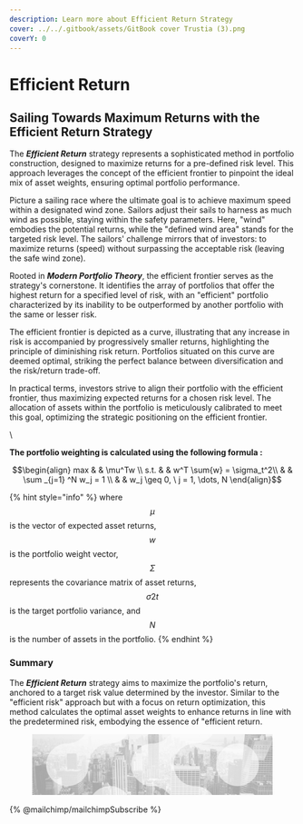 ```yaml
---
description: Learn more about Efficient Return Strategy
cover: ../../.gitbook/assets/GitBook cover Trustia (3).png
coverY: 0
---
```


# Efficient Return

## **Sailing Towards Maximum Returns with the Efficient Return Strategy**

The _**Efficient Return**_ strategy represents a sophisticated method in portfolio construction, designed to maximize returns for a pre-defined risk level. This approach leverages the concept of the efficient frontier to pinpoint the ideal mix of asset weights, ensuring optimal portfolio performance.

Picture a sailing race where the ultimate goal is to achieve maximum speed within a designated wind zone. Sailors adjust their sails to harness as much wind as possible, staying within the safety parameters. Here, "wind" embodies the potential returns, while the "defined wind area" stands for the targeted risk level. The sailors' challenge mirrors that of investors: to maximize returns (speed) without surpassing the acceptable risk (leaving the safe wind zone).

Rooted in _**Modern Portfolio Theory**_, the efficient frontier serves as the strategy's cornerstone. It identifies the array of portfolios that offer the highest return for a specified level of risk, with an "efficient" portfolio characterized by its inability to be outperformed by another portfolio with the same or lesser risk.

The efficient frontier is depicted as a curve, illustrating that any increase in risk is accompanied by progressively smaller returns, highlighting the principle of diminishing risk return. Portfolios situated on this curve are deemed optimal, striking the perfect balance between diversification and the risk/return trade-off.

In practical terms, investors strive to align their portfolio with the efficient frontier, thus maximizing expected returns for a chosen risk level. The allocation of assets within the portfolio is meticulously calibrated to meet this goal, optimizing the strategic positioning on the efficient frontier.

\


**The portfolio weighting is calculated using the following formula :**&#x20;

$$\begin{align}         max  & & \mu^Tw \\         s.t. & & w^T \sum{w} = \sigma_t^2\\              & &  \sum _{j=1} ^N w_j = 1 \\              & & w_j \geq 0, \ j = 1, \dots, N     \end{align}$$

{% hint style="info" %}
where $$μ$$ is the vector of expected asset returns, $$w$$ is the portfolio weight vector, $$Σ$$ represents the covariance matrix of asset returns, $$σ2t​$$ is the target portfolio variance, and $$N$$ is the number of assets in the portfolio.
{% endhint %}

### **Summary**&#x20;

The _**Efficient Return**_ strategy aims to maximize the portfolio's return, anchored to a target risk value determined by the investor. Similar to the "efficient risk" approach but with a focus on return optimization, this method calculates the optimal asset weights to enhance returns in line with the predetermined risk, embodying the essence of "efficient return.



<figure><img src="../../.gitbook/assets/bgfooter.webp" alt=""><figcaption></figcaption></figure>

{% @mailchimp/mailchimpSubscribe %}
